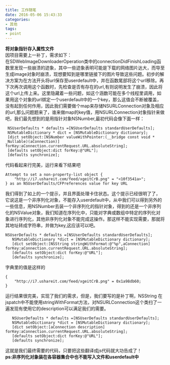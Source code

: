 ```yaml
---
title: 工作随笔
date: 2016-05-06 15:43:33
categories: 
- 其他
tags:
- point
---
```


**将对象指针存入属性文件**  
因项目需要上一补丁，需求如下：  
在SDWebImageDownloaderOperation类中的connectionDidFinishLoading函数里发现一些崩溃的迹象，其中一些迹象表明可能是下载的网络图片达大，而导至生成image对象时崩溃，现想要知到是哪里链接下的图片导致这些问题。初步的解决方案为在方法开头将url保存至userdefault中，并在函数尾部将这个url移除。再下次再次调用这个函数时，先检查是否有存在的url,有则说明发生了崩溃，因此将这个url上传上来。这里隐藏着一些问题，如这个涵数可能在多个线程里调用，如果用这个对象的url绑定一个userdefault中的一个key，那么这值会不断被覆盖，没有起到任何作用，因此我们需要做个map来存储NSURLConnection对象及相应的url,那么问题题来了，谁来做map的key值，用NSURLConnection对象指针来做吧，我们最先想到的是用指针对象NSNumber,最初代码会像下面一样：  
<!-- more -->
```objc
 NSUserDefaults * defaults =[NSUserDefaults standardUserDefaults];
 NSMutableDictionary * dict = [NSMutableDictionary dictionary];
 [dict setObject:[NSNumber valueWithPointer:(__bridge const void * _Nullable)(aConnection)] forKey:aConnection.currentRequest.URL.absoluteString];
 [defaults setObject:dict forKey:@"URL"];
 [defaults synchronize];
```

代码看起来行完美，运行来看下结果吧

```objc
Attempt to set a non-property-list object {
    "http://i7.ushareit.com/feed/xgeitCrB.png" = "<10f3541a>";
} as an NSUserDefaults/CFPreferences value for key URL
```
我们得到了如上的一个提示，并且界面处理卡住状态。这个提示已经很明了了， 它说这是一个非序列化对象，不能存入userdefault中，从中我们可以得到另外的一些信息，用NSNumber去装一个非序列化的指针对象，得到的还是一个非序列化的NSValue对象，我们知道在序列化中，只能对字典或数组中特定的序列化对象进行序列化，其他非序列化对象不能完成这操作。那这样不能实现需要，那就将其地址转成字符串，并做为key,这应该可以吧。
```objc
NSUserDefaults * defaults =[NSUserDefaults standardUserDefaults];
   NSMutableDictionary *dict = [NSMutableDictionary dictionary];
   [dict setObject:[NSString stringWithFormat:@"%p",aConnection] forKey:aConnection.currentRequest.URL.absoluteString];
   [defaults setObject:dict forKey:@"URL"];
   [defaults synchronize];
```
字典里的值是这样的
```objc
{
    "http://i7.ushareit.com/feed/xgeitCrB.png" = 0x1a98db60;
}
```
运行结果很完美，实现了我们的需求，但是，我们要写的是补丁啊，NSString 在jspatch中不能使用stringWithFormat方法，对NSURLConnection这个类扫了一遍发现有使用它的description可以满足我们的需要。
```objc
   NSUserDefaults * defaults =[NSUserDefaults standardUserDefaults];
   NSMutableDictionary *dict = [NSMutableDictionary dictionary];
   [dict setObject:[aConnection description] forKey:aConnection.currentRequest.URL.absoluteString];
   [defaults setObject:dict forKey:@"URL"];
   [defaults synchronize];
```
这就是我们最终需要的代码，只要把这些翻译成js代码就大功告成了！  
**ps:非序列化对象装在各容器集合中也不能写入文件和userdefault中**
